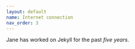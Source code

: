 ```yaml
---
layout: default
name: Internet connection
nav_order: 3
---
```


Jane has worked on Jekyll for the past *five years*.
